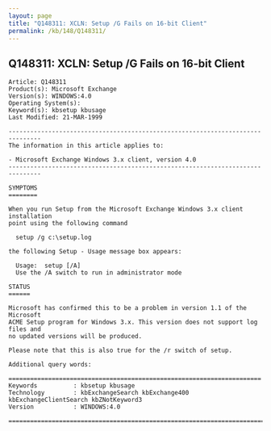 ```yaml
---
layout: page
title: "Q148311: XCLN: Setup /G Fails on 16-bit Client"
permalink: /kb/148/Q148311/
---
```


## Q148311: XCLN: Setup /G Fails on 16-bit Client

	Article: Q148311
	Product(s): Microsoft Exchange
	Version(s): WINDOWS:4.0
	Operating System(s): 
	Keyword(s): kbsetup kbusage
	Last Modified: 21-MAR-1999
	
	-------------------------------------------------------------------------------
	The information in this article applies to:
	
	- Microsoft Exchange Windows 3.x client, version 4.0 
	-------------------------------------------------------------------------------
	
	SYMPTOMS
	========
	
	When you run Setup from the Microsoft Exchange Windows 3.x client installation
	point using the following command
	
	  setup /g c:\setup.log
	
	the following Setup - Usage message box appears:
	
	  Usage:  setup [/A]
	  Use the /A switch to run in administrator mode
	
	STATUS
	======
	
	Microsoft has confirmed this to be a problem in version 1.1 of the Microsoft
	ACME Setup program for Windows 3.x. This version does not support log files and
	no updated versions will be produced.
	
	Please note that this is also true for the /r switch of setup.
	
	Additional query words:
	
	======================================================================
	Keywords          : kbsetup kbusage 
	Technology        : kbExchangeSearch kbExchange400 kbExchangeClientSearch kbZNotKeyword3
	Version           : WINDOWS:4.0
	
	=============================================================================
	
